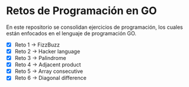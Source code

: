 # Retos de Programación en GO
En este repositorio se consolidan ejercicios de programación, los cuales están enfocados en el lenguaje de programación GO.

- [x] Reto 1 -> FizzBuzz
- [x] Reto 2 -> Hacker language
- [x] Reto 3 -> Palindrome
- [x] Reto 4 -> Adjacent product
- [x] Reto 5 -> Array consecutive
- [x] Reto 6 -> Diagonal difference